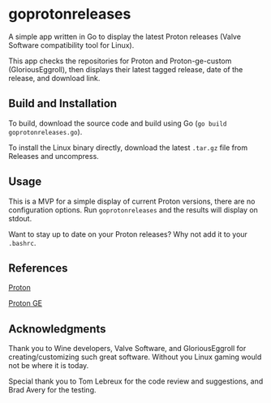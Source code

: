 # goprotonreleases

A simple app written in Go to display the latest Proton releases (Valve Software compatibility tool for Linux).

This app checks the repositories for Proton and Proton-ge-custom (GloriousEggroll), then displays their latest tagged release,  date of the release, and download link.

## Build and Installation

To build, download the source code and build using Go (`go build goprotonreleases.go`).

To install the Linux binary directly, download the latest `.tar.gz` file from Releases and uncompress.

## Usage

This is a MVP for a simple display of current Proton versions, there are no configuration options. Run `goprotonreleases` and the results will display on stdout.

Want to stay up to date on your Proton releases? Why not add it to your `.bashrc`.

## References

[Proton](https://github.com/ValveSoftware/Proton/)

[Proton GE](https://github.com/GloriousEggroll/proton-ge-custom)

## Acknowledgments

Thank you to Wine developers, Valve Software, and GloriousEggroll for creating/customizing such great software. Without you Linux gaming would not be where it is today.

Special thank you to Tom Lebreux for the code review and suggestions, and Brad Avery for the testing.
